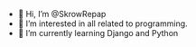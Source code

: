 - 👋 Hi, I’m @SkrowRepap
- 👀 I’m interested in all related to programming.
- 🌱 I’m currently learning Django and Python


<!---
SkrowRepap/SkrowRepap is a ✨ special ✨ repository because its `README.md` (this file) appears on your GitHub profile.
You can click the Preview link to take a look at your changes.
--->
